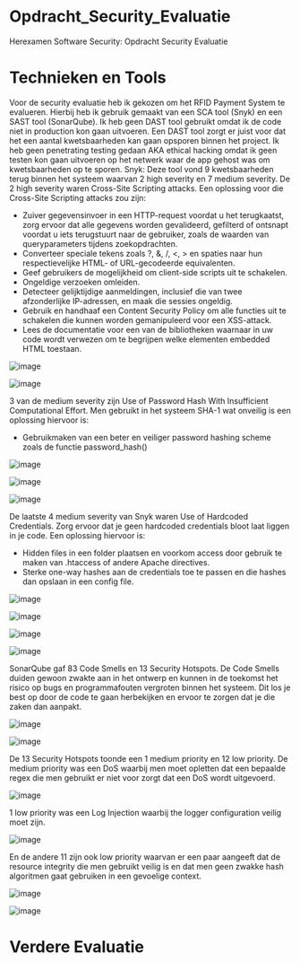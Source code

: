 # Opdracht_Security_Evaluatie
Herexamen Software Security: Opdracht Security Evaluatie

# Technieken en Tools

Voor de security evaluatie heb ik gekozen om het RFID Payment System te evalueren. Hierbij heb ik gebruik gemaakt van een SCA tool (Snyk) en een SAST tool (SonarQube). Ik heb geen DAST tool gebruikt omdat ik de code niet in production kon gaan uitvoeren. Een DAST tool zorgt er juist voor dat het een aantal kwetsbaarheden kan gaan opsporen binnen het project. Ik heb geen penetrating testing gedaan AKA ethical hacking omdat ik geen testen kon gaan uitvoeren op het netwerk waar de app gehost was om kwetsbaarheden op te sporen.
Snyk: Deze tool vond 9 kwetsbaarheden terug binnen het systeem waarvan 2 high severity en 7 medium severity. De 2 high severity waren Cross-Site Scripting attacks. Een oplossing voor die Cross-Site Scripting attacks zou zijn: 
-	Zuiver gegevensinvoer in een HTTP-request voordat u het terugkaatst, zorg ervoor dat alle gegevens worden gevalideerd, gefilterd of ontsnapt voordat u iets terugstuurt naar de gebruiker, zoals de waarden van queryparameters tijdens zoekopdrachten.
-	Converteer speciale tekens zoals ?, &, /, <, > en spaties naar hun respectievelijke HTML- of URL-gecodeerde equivalenten.
-	Geef gebruikers de mogelijkheid om client-side scripts uit te schakelen.
-	Ongeldige verzoeken omleiden.
-	Detecteer gelijktijdige aanmeldingen, inclusief die van twee afzonderlijke IP-adressen, en maak die sessies ongeldig.
-	Gebruik en handhaaf een Content Security Policy om alle functies uit te schakelen die kunnen worden gemanipuleerd voor een XSS-attack.
-	Lees de documentatie voor een van de bibliotheken waarnaar in uw code wordt verwezen om te begrijpen welke elementen embedded HTML toestaan.

![image](https://user-images.githubusercontent.com/64362709/183904576-a834e08a-8954-450b-a307-8b11aa34fb01.png)

![image](https://user-images.githubusercontent.com/64362709/183904630-d56bee59-bd3a-43ee-803b-af3973df6538.png)

3 van de medium severity zijn Use of Password Hash With Insufficient Computational Effort. Men gebruikt in het systeem SHA-1 wat onveilig is een oplossing hiervoor is: 
-	Gebruikmaken van een beter en veiliger password hashing scheme zoals de functie password_hash()

![image](https://user-images.githubusercontent.com/64362709/183904703-ea85abf7-d092-425a-8149-a100e35ab6e0.png)

![image](https://user-images.githubusercontent.com/64362709/183904717-38aadf6b-fa36-458d-9611-d51b53529981.png)

![image](https://user-images.githubusercontent.com/64362709/183904743-3d5225a5-93ab-4984-81f8-fa84c7561a3c.png)

De laatste 4 medium severity van Snyk waren Use of Hardcoded Credentials. Zorg ervoor dat je geen hardcoded credentials bloot laat liggen in je code. Een oplossing hiervoor is:
-	Hidden files in een folder plaatsen en voorkom access door gebruik te maken van .htaccess of andere Apache directives.
-	Sterke one-way hashes aan de credentials toe te passen en die hashes dan opslaan in een config file.

![image](https://user-images.githubusercontent.com/64362709/183904844-7f52c264-eed6-4a89-9d99-7010d9706a00.png)

![image](https://user-images.githubusercontent.com/64362709/183904865-3b930a3d-669f-43b9-8e0e-65f766a3c430.png)

![image](https://user-images.githubusercontent.com/64362709/183904895-cf7c7dd1-3a6c-460d-be5e-68ff7f16b7fb.png)

![image](https://user-images.githubusercontent.com/64362709/183904923-d9e0f19a-c6e6-4758-b36d-26eb68bdec93.png)

SonarQube gaf 83 Code Smells en 13 Security Hotspots. De Code Smells duiden gewoon zwakte aan in het ontwerp en kunnen in de toekomst het risico op bugs en programmafouten vergroten binnen het systeem. Dit los je best op door de code te gaan herbekijken en ervoor te zorgen dat je die zaken dan aanpakt. 

![image](https://user-images.githubusercontent.com/64362709/183905005-c33decfe-0f21-49db-88cf-9454bed3831b.png)

![image](https://user-images.githubusercontent.com/64362709/183905034-dc2b8489-564d-4420-a945-3a3fc3d213fe.png)

De 13 Security Hotspots toonde een 1 medium priority en 12 low priority. De medium priority was een DoS waarbij men moet opletten dat een bepaalde regex die men gebruikt er niet voor zorgt dat een DoS wordt uitgevoerd.

![image](https://user-images.githubusercontent.com/64362709/183905089-77ff882b-f7e7-4697-9dbe-97c2332a0e89.png)

1 low priority was een Log Injection waarbij the logger configuration veilig moet zijn.

![image](https://user-images.githubusercontent.com/64362709/183905151-c203de88-444e-4961-b0c1-2361318b4624.png)

En de andere 11 zijn ook low priority waarvan er een paar aangeeft dat de resource integrity die men gebruikt veilig is en dat men geen zwakke hash algoritmen gaat gebruiken in een gevoelige context.

![image](https://user-images.githubusercontent.com/64362709/183905210-632fcd8e-b61a-453f-afbc-53848a7b73d6.png)

![image](https://user-images.githubusercontent.com/64362709/183905229-e5681371-aea7-4f1c-8ee1-1b4a918eb8cc.png)

# Verdere Evaluatie
